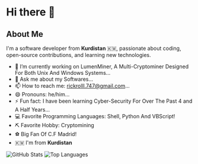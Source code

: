 # Hi there 👋

## About Me
I'm a software developer from **Kurdistan** 🇰🇼, passionate about coding, open-source contributions, and learning new technologies.

- 🔭 I’m currently working on LumenMiner, A Multi-Cryptominer Designed For Both Unix And Windows Systems...
- 💬 Ask me about my Softwares...
- 📫 How to reach me: rickrolll.747@gmail.com...
- 😄 Pronouns: he/him...
- ⚡ Fun fact: I have been learning Cyber-Security For Over The Past 4 and A Half Years...
- 💻 Favorite Programming Languages: Shell, Python And VBScript!
- ⛏️ Favorite Hobby: Cryptomining
- ⚽ Big Fan Of C.F Madrid!
- 🇰🇼 I'm from **Kurdistan**

![GitHub Stats](https://github-readme-stats.vercel.app/api?username=rickroll747&show_icons=true&hide_title=true)
![Top Languages](https://github-readme-stats.vercel.app/api/top-langs/?username=rickroll747&layout=compact&hide_title=true)
